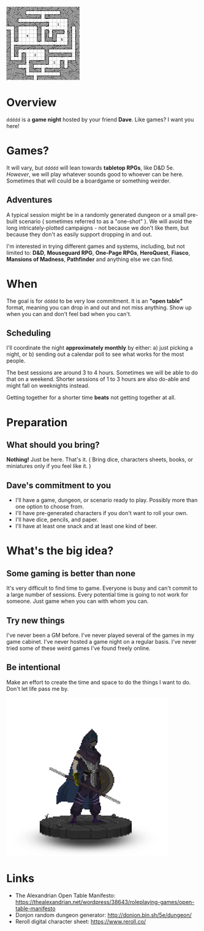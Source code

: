![dungeon](./846473312.png)

# Overview

`ddddd` is a **game night** hosted by your friend **Dave**. Like games? I want you here!

# Games?

It will vary, but `ddddd` will lean towards **tabletop RPGs**, like D&D 5e. *However*, we will play whatever sounds good to whoever can be here. Sometimes that will could be a boardgame or something weirder.

## Adventures

A typical session might be in a randomly generated dungeon or a small pre-built scenario ( sometimes referred to as a "one-shot" ). We will avoid the long intricately-plotted campaigns - not because we don't like them, but because they don't as easily support dropping in and out.

I'm interested in trying different games and systems, including, but not limited to: **D&D**, **Mouseguard RPG**, **One-Page RPGs**, **HeroQuest**, **Fiasco**, **Mansions of Madness**, **Pathfinder** and anything else we can find.

# When

The goal is for `ddddd` to be very low commitment. It is an **"open table"** format, meaning you can drop in and out and not miss anything. Show up when you can and don't feel bad when you can't.

## Scheduling

I'll coordinate the night **approximately monthly** by either: a) just picking a night, or b) sending out a calendar poll to see what works for the most people.

The best sessions are around 3 to 4 hours. Sometimes we will be able to do that on a weekend. Shorter sessions of 1 to 3 hours are also do-able and might fall on weeknights instead.

Getting together for a shorter time **beats** not getting together at all.

# Preparation

## What should you bring?

**Nothing!** Just be here. That's it. ( Bring dice, characters sheets, books, or miniatures only if you feel like it. )

## Dave's commitment to you

- I'll have a game, dungeon, or scenario ready to play. Possibly more than one option to choose from.
- I'll have pre-generated characters if you don't want to roll your own.
- I'll have dice, pencils, and paper.
- I'll have at least one snack and at least one kind of beer.

# What's the big idea?

## Some gaming is better than none

It's very difficult to find time to game. Everyone is busy and can't commit to a large number of sessions. Every potential time is going to not work for someone. Just game when you can with whom you can.

## Try new things

I've never been a GM before. I've never played several of the games in my game cabinet. I've never hosted a game night on a regular basis. I've never tried some of these weird games I've found freely online.

## Be intentional

Make an effort to create the time and space to do the things I want to do. Don't let life pass me by.

![reroll character](Test.png)

# Links

 - The Alexandrian Open Table Manifesto: https://thealexandrian.net/wordpress/38643/roleplaying-games/open-table-manifesto
 - Donjon random dungeon generator: http://donjon.bin.sh/5e/dungeon/
 - Reroll digital character sheet: https://www.reroll.co/
